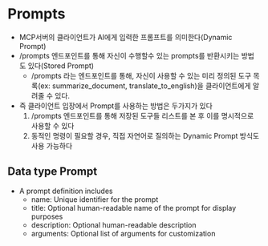 # Prompts

- MCP서버의 클라이언트가 AI에게 입력한 프롬프트를 의미한다(Dynamic Prompt)
- /prompts 엔드포인트를 통해 자신이 수행할수 있는 prompts를 반환시키는 방법도 있다(Stored Prompt)
  - /prompts 라는 엔드포인트를 통해, 자신이 사용할 수 있는 미리 정의된 도구 목록(ex: summarize_document, translate_to_english)을 클라이언트에게 알려줄 수 있다.
- 즉 클라이언트 입장에서 Prompt를 사용하는 방법은 두가지가 있다
  1. /prompts 엔드포인트를 통해 저장된 도구들 리스트를 본 후 이를 명시적으로 사용할 수 있다
  2. 동적인 명령이 필요할 경우, 직접 자연어로 질의하는 Dynamic Prompt 방식도 사용 가능하다

## ​Data type Prompt

- A prompt definition includes
  - name: Unique identifier for the prompt
  - title: Optional human-readable name of the prompt for display purposes
  - description: Optional human-readable description
  - arguments: Optional list of arguments for customization
